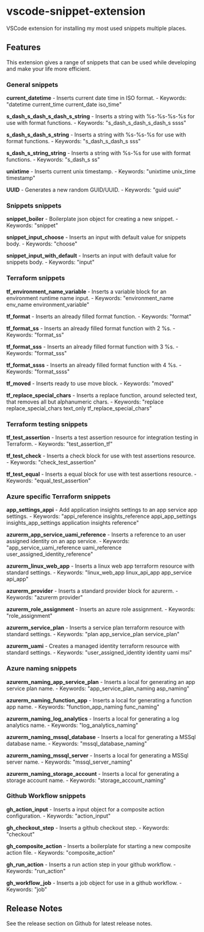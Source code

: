 # vscode-snippet-extension

VSCode extension for installing my most used snippets multiple places.

## Features

This extension gives a range of snippets that can be used while developing and make your life more efficient.

### General snippets

**current_datetime** - Inserts current date time in ISO format. - Keywords: "datetime current_time current_date iso_time"

**s_dash_s_dash_s_dash_s_string** - Inserts a string with %s-%s-%s-%s for use with format functions. - Keywords: "s_dash_s_dash_s_dash_s ssss"

**s_dash_s_dash_s_string** - Inserts a string with %s-%s-%s for use with format functions. - Keywords: "s_dash_s_dash_s sss"

**s_dash_s_string_string** - Inserts a string with %s-%s for use with format functions. - Keywords: "s_dash_s ss"

**unixtime** - Inserts current unix timestamp. - Keywords: "unixtime unix_time timestamp"

**UUID** - Generates a new random GUID/UUID. - Keywords: "guid uuid"

### Snippets snippets

**snippet_boiler** - Boilerplate json object for creating a new snippet. - Keywords: "snippet"

**snippet_input_choose** - Inserts an input with default value for snippets body. - Keywords: "choose"

**snippet_input_with_default** - Inserts an input with default value for snippets body. - Keywords: "input"

### Terraform snippets

**tf_environment_name_variable** - Inserts a variable block for an environment runtime name input. - Keywords: "environment_name env_name environment_variable"

**tf_format** - Inserts an already filled format function. - Keywords: "format"

**tf_format_ss** - Inserts an already filled format function with 2 %s. - Keywords: "format_ss"

**tf_format_sss** - Inserts an already filled format function with 3 %s. - Keywords: "format_sss"

**tf_format_ssss** - Inserts an already filled format function with 4 %s. - Keywords: "format_ssss"

**tf_moved** - Inserts ready to use move block. - Keywords: "moved"

**tf_replace_special_chars** - Inserts a replace function, around selected text, that removes all but alphanumeric chars. - Keywords: "replace replace_special_chars text_only tf_replace_special_chars"

### Terraform testing snippets

**tf_test_assertion** - Inserts a test assertion resource for integration testing in Terraform. - Keywords: "test_assertion_tf"

**tf_test_check** - Inserts a check block for use with test assertions resource. - Keywords: "check_test_assertion"

**tf_test_equal** - Inserts a equal block for use with test assertions resource. - Keywords: "equal_test_assertion"

### Azure specific Terraform snippets

**app_settings_appi** - Add application insights settings to an app service app settings. - Keywords: "appi_reference insights_reference appi_app_settings insights_app_settings application insights reference"

**azurerm_app_service_uami_reference** - Inserts a reference to an user assigned identity on an app service. - Keywords: "app_service_uami_reference uami_reference user_assigned_identity_reference"

**azurerm_linux_web_app** - Inserts a linux web app terraform resource with standard settings. - Keywords: "linux_web_app linux_api_app app_service api_app"

**azurerm_provider** - Inserts a standard provider block for azurerm. - Keywords: "azurerm provider"

**azurerm_role_assignment** - Inserts an azure role assignment. - Keywords: "role_assignment"

**azurerm_service_plan** - Inserts a service plan terraform resource with standard settings. - Keywords: "plan app_service_plan service_plan"

**azurerm_uami** - Creates a managed identity terraform resource with standard settings. - Keywords: "user_assigned_identity identity uami msi"

### Azure naming snippets

**azurerm_naming_app_service_plan** - Inserts a local for generating an app service plan name. - Keywords: "app_service_plan_naming asp_naming"

**azurerm_naming_function_app** - Inserts a local for generating a function app name. - Keywords: "function_app_naming func_naming"

**azurerm_naming_log_analytics** - Inserts a local for generating a log analytics name. - Keywords: "log_analytics_naming"

**azurerm_naming_mssql_database** - Inserts a local for generating a MSSql database name. - Keywords: "mssql_database_naming"

**azurerm_naming_mssql_server** - Inserts a local for generating a MSSql server name. - Keywords: "mssql_server_naming"

**azurerm_naming_storage_account** - Inserts a local for generating a storage account name. - Keywords: "storage_account_naming"

### Github Workflow snippets

**gh_action_input** - Inserts a input object for a composite action configuration. - Keywords: "action_input"

**gh_checkout_step** - Inserts a github checkout step. - Keywords: "checkout"

**gh_composite_action** - Inserts a boilerplate for starting a new composite action file. - Keywords: "composite_action"

**gh_run_action** - Inserts a run action step in your github workflow. - Keywords: "run_action"

**gh_workflow_job** - Inserts a job object for use in a github workflow. - Keywords: "job"

## Release Notes

See the release section on Github for latest release notes.
